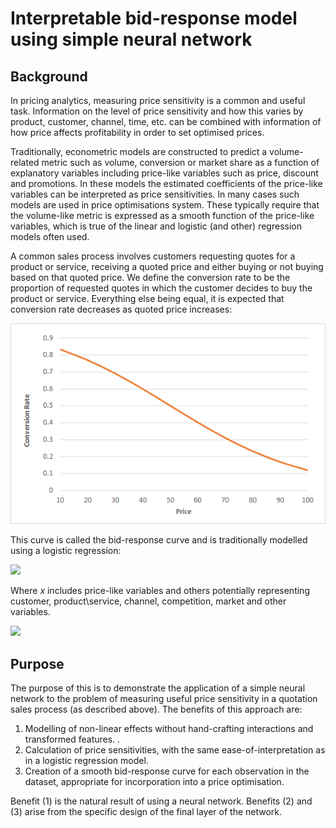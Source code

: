 # Interpretable bid-response model using simple neural network



## Background

In pricing analytics, measuring price sensitivity is a common and useful task.  Information on the level of price sensitivity and how this varies by product, customer, channel, time, etc. can be combined with information of how price affects profitability in order to set optimised prices.

Traditionally, econometric models are constructed to predict a volume-related metric such as volume, conversion or market share as a function of explanatory variables including price-like variables such as price, discount and promotions.  In these models the estimated coefficients of the price-like variables can be interpreted as price sensitivities.  In many cases such models are used in price optimisations system.  These typically require that the volume-like metric is expressed as a smooth function of the price-like variables, which is true of the linear and logistic (and other) regression models often used.

A common sales process involves customers requesting quotes for a product or service, receiving a quoted price and either buying or not buying based on that quoted price.  We define the conversion rate to be the proportion of requested quotes in which the customer decides to buy the product or service. Everything else being equal, it is expected that conversion rate decreases as quoted price increases:

![](image-20210911223527968.png)

This curve is called the bid-response curve and is traditionally modelled using a logistic regression:

<img src="https://render.githubusercontent.com/render/math?math=%5Ccolor%7Bwhite%7Dln(ConversionRate)%2F(1-ConversionRate)%20%3D%20xB">

Where *x* includes price-like variables and others potentially representing customer, product\service, channel, competition, market and other variables.

<img src="https://render.githubusercontent.com/render/math?math=%5Ccolor%7Bwhite%7Dln(ConversionRate)%2F(1-ConversionRate)%20%3D%20xB">



## Purpose

The purpose of this is to demonstrate the application of a simple neural network to the problem of measuring useful price sensitivity in a quotation sales process (as described above).  The benefits of this approach are:

1. Modelling of non-linear effects without hand-crafting interactions and transformed features.  .
2. Calculation of price sensitivities, with the same ease-of-interpretation as in a logistic regression model. 
3. Creation of a smooth bid-response curve for each observation in the dataset, appropriate for incorporation into a price optimisation.

Benefit (1) is the natural result of using a neural network.   Benefits (2) and (3) arise from the specific design of the final layer of the network.

